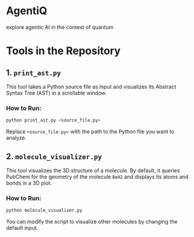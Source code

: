 # AgentiQ
explore agentic AI in the context of quantum

# Tools in the Repository

## 1. `print_ast.py`
This tool takes a Python source file as input and visualizes its Abstract Syntax Tree (AST) in a scrollable window.

### How to Run:
```bash
python print_ast.py <source_file.py>
```
Replace `<source_file.py>` with the path to the Python file you want to analyze.

## 2. `molecule_visualizer.py`
This tool visualizes the 3D structure of a molecule. By default, it queries PubChem for the geometry of the molecule `BeH2` and displays its atoms and bonds in a 3D plot.

### How to Run:
```bash
python molecule_visualizer.py
```
You can modify the script to visualize other molecules by changing the default input.
